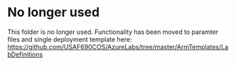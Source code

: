 # No longer used
This folder is no longer used. Functionality has been moved to paramter files and single deployment template here:
https://github.com/USAF690COS/AzureLabs/tree/master/ArmTemplates/LabDefinitions
